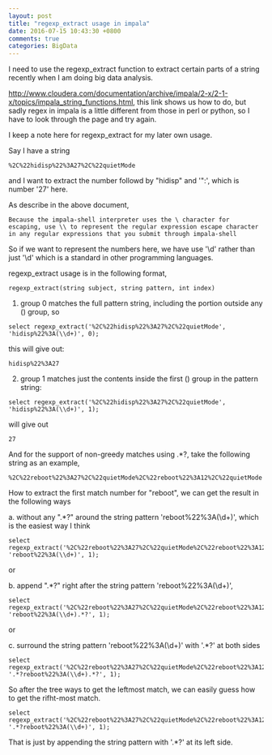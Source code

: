 ```yaml
---
layout: post
title: "regexp_extract usage in impala"
date: 2016-07-15 10:43:30 +0800
comments: true
categories: BigData
---
```

I need to use the regexp_extract function to extract certain parts of a string recently when I am doing big data analysis.

http://www.cloudera.com/documentation/archive/impala/2-x/2-1-x/topics/impala_string_functions.html, this link shows us how to do, but sadly regex in impala is a little different from those in perl or python, so I have to look through the page and try again.

I keep a note here for regexp_extract for my later own usage.

Say I have a string 

```
%2C%22hidisp%22%3A27%2C%22quietMode
```

and I want to extract the number followd by "hidisp" and '":', which is number '27' here.

As describe in the above document, 

```
Because the impala-shell interpreter uses the \ character for escaping, use \\ to represent the regular expression escape character in any regular expressions that you submit through impala-shell
```

So if we want to represent the numbers here, we have use '\\d' rather than just '\d' which is a standard in other programming  languages.


regexp_extract usage is in the following format,

```
regexp_extract(string subject, string pattern, int index)
```

1. group 0 matches the full pattern string, including the portion outside any () group, so

```
select regexp_extract('%2C%22hidisp%22%3A27%2C%22quietMode', 'hidisp%22%3A(\\d+)', 0);
```

this will give out:

```
hidisp%22%3A27
```

2. group 1 matches just the contents inside the first () group in the pattern string:

```
select regexp_extract('%2C%22hidisp%22%3A27%2C%22quietMode', 'hidisp%22%3A(\\d+)', 1);
```

will give out

```
27
```

And for the support of non-greedy matches using .*?, take the following string as an example,

```
%2C%22reboot%22%3A27%2C%22quietMode%2C%22reboot%22%3A12%2C%22quietMode
```

How to extract the first match number for "reboot", we can get the result in the following ways

a. without any ".*?" around the string pattern 'reboot%22%3A(\\d+)', which is the easiest way I think 

```
select regexp_extract('%2C%22reboot%22%3A27%2C%22quietMode%2C%22reboot%22%3A12%2C%22quietMode', 'reboot%22%3A(\\d+)', 1);
```

or 

b. append ".*?" right after the string pattern 'reboot%22%3A(\\d+)',

```
select regexp_extract('%2C%22reboot%22%3A27%2C%22quietMode%2C%22reboot%22%3A12%2C%22quietMode', 'reboot%22%3A(\\d+).*?', 1);
```

or

c. surround the string pattern 'reboot%22%3A(\\d+)' with '.*?' at both sides

```
select regexp_extract('%2C%22reboot%22%3A27%2C%22quietMode%2C%22reboot%22%3A12%2C%22quietMode', '.*?reboot%22%3A(\\d+).*?', 1);
```

So after the tree ways to get the leftmost match, we can easily guess how to get the rifht-most match.

```
select regexp_extract('%2C%22reboot%22%3A27%2C%22quietMode%2C%22reboot%22%3A12%2C%22quietMode', '.*?reboot%22%3A(\\d+)', 1);
```

That is just by appending the string pattern with '.*?' at its left side.